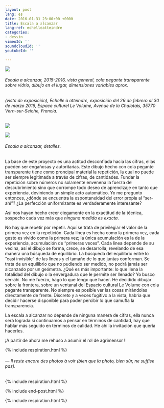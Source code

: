 ```yaml
---
layout: post
lang: es
date: 2016-01-31 23:00:00 +0000
title: Escala a alcanzar
lang-ref: echelleatteindre
categories:
- dessin
vimeoId: ''
soundcloudId: ''
youtubeId: ''

---
```

![](/mepierdoparaver/imgs/echelle-a-atteindre-2015-2016-up.jpg)

###### _Escala a alcanzar_, 2015-2016, vista general, cola pegante transparente sobre vidrio, dibujo en el lugar, dimensiones variables aprox.

###### (vista de exposición), _Échelle à atteindre_, exposición del 26 de febrero al 30 de marzo 2016, Espace culturel Le Volume, Avenue de la Chalotais, 35770 Vern-sur-Seiche, Francia.

![](/mepierdoparaver/imgs/echelle-a-atteindre-2015-2016-det-2-up.jpg)

![](/mepierdoparaver/imgs/echelle-a-atteindre-2015-2016-det-1-up.jpg)

###### _Escala a alcanzar_, detalles.

La base de este proyecto es una actitud desconfiada hacia las cifras, ellas pueden ser engañosas y autoritarias. Este dibujo hecho con cola pegante transparente tiene como proncipal material la repetición, la cual no puede ser siempre legitimada a través de cifras, de cantidades. Fundar la repetición sobre números no solamente envenena la fuerza del descubrimiento sino que corrompe todo deseo de aprendizaje en tanto que experiencia, deviniendo un simple acto automático. Yo me pregunto entonces, ¿dónde se encuentra la espontaneidad del error propia al “ser-ahí”? ¿La perfección uniformizante es verdaderamente interesante?

Así nos hayan hecho creer ciegamente en la exactitud de la técnica, sospecho cada vez más que _ninguna medida es exacta_.

No hay que repetir por repetir. Aquí se trata de privilegiar el valor de la primera vez en la repetición. Cada línea es hecha como la primera vez, cada gesto es vivido como la primera vez; la única acumulación es la de la experiencia, acumulación de “primeras veces”. Cada línea depende de su vecina, así el dibujo se forma, crece, se desarrolla; revelando de esa manera una búsqueda de equilibrio. La búsqueda del equilibrio entre lo “casi invisible” de las líneas y el tamaño de lo que juntas conforman. Se trata de un equilibrio que no pudiendo ser medido, no podrá jamás ser alcanzado por un geómetra. ¿Qué es más importante: lo que llena la totalidad del dibujo o la envergadura que le permite ser llenado? Yo busco ser-ahí. No me fuerzo, hago lo que tengo que hacer. He decidido dibujar sobre la frontera, sobre un ventanal del Espacio cultural Le Volume con cola pegante transparente. No siempre es posible ver las cosas mirándolas directamente de frente. Discreto y a veces fugitivo a la vista, habría que decidir hacerse disponible para poder percibir lo que camufla la transparencia.

La escala a alcanzar no depende de ninguna manera de cifras, ella nunca será lograda si continuamos a pensar en términos de cantidad, hay que hablar más seguido en términos de calidad. He ahí la invitación que quería hacerles.

¡A partir de ahora me rehuso a asumir el rol de agrimensor !

{% include respiration.html %}

###### _— Il reste encore des photos à voir (bien que la photo, bien sûr, ne suffise pas)._

{% include respiration.html %}

{% include end-post.html %}

{% include respiration.html %}